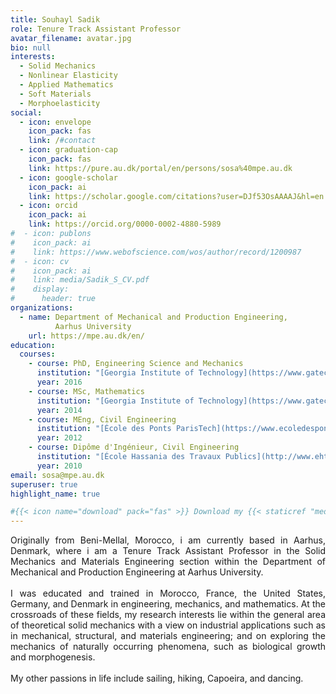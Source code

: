 ```yaml
---
title: Souhayl Sadik
role: Tenure Track Assistant Professor
avatar_filename: avatar.jpg
bio: null
interests:
  - Solid Mechanics
  - Nonlinear Elasticity
  - Applied Mathematics
  - Soft Materials
  - Morphoelasticity
social:
  - icon: envelope
    icon_pack: fas
    link: /#contact
  - icon: graduation-cap
    icon_pack: fas
    link: https://pure.au.dk/portal/en/persons/sosa%40mpe.au.dk
  - icon: google-scholar
    icon_pack: ai
    link: https://scholar.google.com/citations?user=DJf53OsAAAAJ&hl=en
  - icon: orcid
    icon_pack: ai
    link: https://orcid.org/0000-0002-4880-5989
#  - icon: publons
#    icon_pack: ai
#    link: https://www.webofscience.com/wos/author/record/1200987
#  - icon: cv
#    icon_pack: ai
#    link: media/Sadik_S_CV.pdf
#    display:
#      header: true
organizations:
  - name: Department of Mechanical and Production Engineering,
          Aarhus University
    url: https://mpe.au.dk/en/
education:
  courses:
    - course: PhD, Engineering Science and Mechanics
      institution: "[Georgia Institute of Technology](https://www.gatech.edu/), Atlanta, GA, USA"
      year: 2016
    - course: MSc, Mathematics
      institution: "[Georgia Institute of Technology](https://www.gatech.edu/), Atlanta, GA, USA"
      year: 2014
    - course: MEng, Civil Engineering
      institution: "[École des Ponts ParisTech](https://www.ecoledesponts.fr/), Paris, France<br>[École Centrale Paris](http://www.ecp.fr/), Paris, France"
      year: 2012
    - course: Dipôme d'Ingénieur, Civil Engineering
      institution: "[École Hassania des Travaux Publics](http://www.ehtp.ac.ma/), Casablanca, Morocco"
      year: 2010
email: sosa@mpe.au.dk
superuser: true
highlight_name: true

#{{< icon name="download" pack="fas" >}} Download my {{< staticref "media/Sadik_S_CV.pdf" "newtab" >}}Curriculum Vitae{{< /staticref >}}.
---
```

<div style="text-align: justify">Originally from Beni-Mellal, Morocco, i am currently based in Aarhus, Denmark, where i am a Tenure Track Assistant Professor in the Solid Mechanics and Materials Engineering section within the Department of Mechanical and Production Engineering at Aarhus University.</div><br>

<div style="text-align: justify">I was educated and trained in Morocco, France, the United States, Germany, and Denmark in engineering, mechanics, and mathematics. At the crossroads of these fields, my research interests lie within the general area of theoretical solid mechanics with a view on industrial applications such as in mechanical, structural, and materials engineering; and on exploring the mechanics of naturally occurring phenomena, such as biological growth and morphogenesis.</div><br>

<div style="text-align: justify">My other passions in life include sailing, hiking, Capoeira, and dancing.</div>

